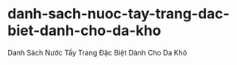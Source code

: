 # danh-sach-nuoc-tay-trang-dac-biet-danh-cho-da-kho
Danh Sách Nước Tẩy Trang Đặc Biệt Dành Cho Da Khô
